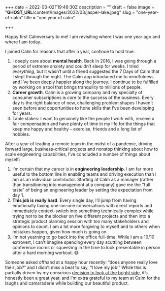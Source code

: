 +++
date = 2022-03-02T19:46:30Z
description = ""
draft = false
image = "__GHOST_URL__/content/images/2022/03/jasper-lake.jpeg"
slug = "one-year-of-calm"
title = "one year of calm"

+++


Happy first Calmversary to me! I am revisiting where I was one year ago and where I am today.

I joined Calm for reasons that after a year, continue to hold true.

1. I deeply care about **mental health**. Back in 2016, I was going through a period of extreme anxiety and couldn’t sleep for weeks. I tried _everything_, but it wasn’t until a friend suggested the 7 Days of Calm that I slept through the night. The Calm app introduced me to mindfulness and I’ve been deeply happier along the journey. I continue to be fulfilled by working on a tool that brings tranquility to millions of people.
2. **Career growth**. Calm is a growing company and my specialty of consumer subscriptions is core to the success of the business. Every day is the right balance of new, challenging problem shapes I haven’t seen before and opportunities to hone skills that I’ve been developing for years.
3. Table stakes: I want to genuinely like the people I work with, receive a fair compensation and have plenty of time in my life for the things that keep me happy and healthy – exercise, friends and a long list of hobbies.

After a year of leading a remote team in the midst of a pandemic, driving forward large, business-critical projects and nonstop thinking about how to scale engineering capabilities, I’ve concluded a number of things about myself:

1. I’m certain that my career is in **engineering leadership**. I am far more useful to the bottom line in enabling teams and driving execution than I am as an individual contributor. Starting at Calm as a manager (rather than transitioning into management at a company) gave me the “full taste” of being an engineering leader by setting the expectation from day 1.
2. **This job is really hard**. Every single day, I’ll jump from having emotionally taxing one-on-one conversations with direct reports and immediately context-switch into something technically complex while trying not to be the blocker on five different projects and then into a strategic product planning session with too many stakeholders and opinions to count. I am a lot more forgiving to myself and to others when mistakes happen, given how much is going on.
3. I’m not yearning to go back into the office full-time. While I am a 10/10 extrovert, I can’t imagine spending every day scuttling between conference rooms or squeezing in the time to look presentable in person after a hard morning workout. 😅

Someone asked offhand at a happy hour recently: “does anyone really love their job?” and I didn’t miss a beat to say, “I love my job!” While this is partially driven by my conscious [decision to look at the bright side](https://www.theatlantic.com/magazine/archive/2022/03/how-to-change-your-personality-happiness/621306/), it’s honestly been a great year, and I’m extra grateful to my team at Calm for the laughs and camaraderie while building our beautiful product.

